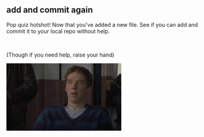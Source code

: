 ##  add and commit again

Pop quiz hotshot! Now that you've added a new file. See if you can add and commit it to your local repo without help.

<br>

(Though if you need help, raise your hand) <!-- .element: class="fragment" data-fragment-index="1" -->

![alt text](images/raisehand.gif) <!-- .element: class="fragment" data-fragment-index="1" -->
